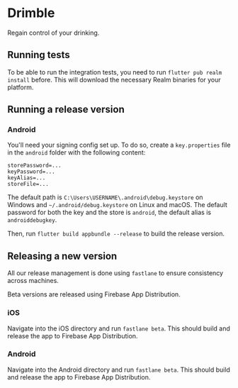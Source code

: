 # Drimble

Regain control of your drinking.

## Running tests

To be able to run the integration tests, you need to run `flutter pub realm install` before. This will download the necessary Realm binaries for your platform.

## Running a release version

### Android

You'll need your signing config set up. To do so, create a `key.properties` file in the `android` folder with the following content:

```properties
storePassword=...
keyPassword=...
keyAlias=...
storeFile=...
```

The default path is `C:\Users\USERNAME\.android\debug.keystore` on Windows and `~/.android/debug.keystore` on Linux and macOS. 
The default password for both the key and the store is `android`, the default alias is `androiddebugkey`.

Then, run `flutter build appbundle --release` to build the release version.

## Releasing a new version

All our release management is done using `fastlane` to ensure consistency across machines.

Beta versions are released using Firebase App Distribution.

### iOS

Navigate into the iOS directory and run `fastlane beta`. This should build and release the app to Firebase App Distribution.

### Android

Navigate into the Android directory and run `fastlane beta`. This should build and release the app to Firebase App Distribution.
